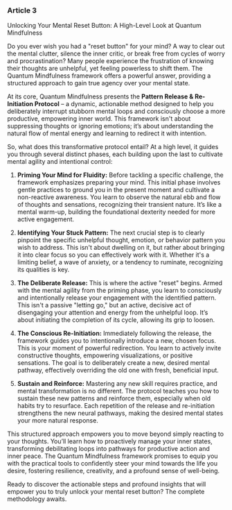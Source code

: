 ### Article 3
Unlocking Your Mental Reset Button: A High-Level Look at Quantum Mindfulness



Do you ever wish you had a "reset button" for your mind? A way to clear out the mental clutter, silence the inner critic, or break free from cycles of worry and procrastination? Many people experience the frustration of knowing their thoughts are unhelpful, yet feeling powerless to shift them. The Quantum Mindfulness framework offers a powerful answer, providing a structured approach to gain true agency over your mental state.

At its core, Quantum Mindfulness presents the **Pattern Release & Re-Initiation Protocol** – a dynamic, actionable method designed to help you deliberately interrupt stubborn mental loops and consciously choose a more productive, empowering inner world. This framework isn't about suppressing thoughts or ignoring emotions; it’s about understanding the natural flow of mental energy and learning to redirect it with intention.

So, what does this transformative protocol entail? At a high level, it guides you through several distinct phases, each building upon the last to cultivate mental agility and intentional control:

1.  **Priming Your Mind for Fluidity:** Before tackling a specific challenge, the framework emphasizes preparing your mind. This initial phase involves gentle practices to ground you in the present moment and cultivate a non-reactive awareness. You learn to observe the natural ebb and flow of thoughts and sensations, recognizing their transient nature. It’s like a mental warm-up, building the foundational dexterity needed for more active engagement.

2.  **Identifying Your Stuck Pattern:** The next crucial step is to clearly pinpoint the specific unhelpful thought, emotion, or behavior pattern you wish to address. This isn't about dwelling on it, but rather about bringing it into clear focus so you can effectively work with it. Whether it's a limiting belief, a wave of anxiety, or a tendency to ruminate, recognizing its qualities is key.

3.  **The Deliberate Release:** This is where the active "reset" begins. Armed with the mental agility from the priming phase, you learn to consciously and intentionally release your engagement with the identified pattern. This isn't a passive "letting go," but an active, decisive act of disengaging your attention and energy from the unhelpful loop. It’s about initiating the completion of its cycle, allowing its grip to loosen.

4.  **The Conscious Re-Initiation:** Immediately following the release, the framework guides you to intentionally introduce a new, chosen focus. This is your moment of powerful redirection. You learn to actively invite constructive thoughts, empowering visualizations, or positive sensations. The goal is to deliberately create a new, desired mental pathway, effectively overriding the old one with fresh, beneficial input.

5.  **Sustain and Reinforce:** Mastering any new skill requires practice, and mental transformation is no different. The protocol teaches you how to sustain these new patterns and reinforce them, especially when old habits try to resurface. Each repetition of the release and re-initiation strengthens the new neural pathways, making the desired mental states your more natural response.

This structured approach empowers you to move beyond simply reacting to your thoughts. You’ll learn how to proactively manage your inner states, transforming debilitating loops into pathways for productive action and inner peace. The Quantum Mindfulness framework promises to equip you with the practical tools to confidently steer your mind towards the life you desire, fostering resilience, creativity, and a profound sense of well-being.

Ready to discover the actionable steps and profound insights that will empower you to truly unlock your mental reset button? The complete methodology awaits.